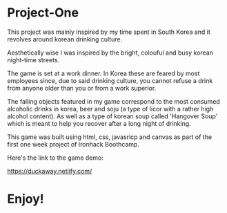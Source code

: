 # Project-One

This project was mainly inspired by my time spent in South Korea and it revolves around korean drinking culture.

Aesthetically wise I was inspired by the bright, colouful and busy korean night-time streets.

The game is set at a work dinner. In Korea these are feared by most employees since, due to said drinking culture, you cannot refuse a drink from anyone older than you or from a work superior.

The falling objects featured in my game correspond to the most consumed alcoholic drinks in korea, beer and soju (a type of licor with a rather high alcohol content). As well as a type of korean soup called 'Hangover Soup' which is meant to help you recover after a long night of drinking.

This game was built using html, css, javasricp and canvas as part of the first one week project of Ironhack Boothcamp.

Here's the link to the game demo:

https://duckaway.netlify.com/

# Enjoy!
